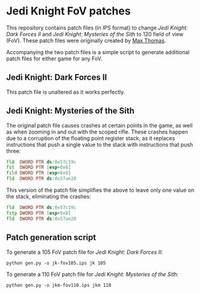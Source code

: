 # Jedi Knight FoV patches

This repository contains patch files (in IPS format) to change _Jedi Knight: Dark Forces II_ and _Jedi Knight: Mysteries of the Sith_ to 120 field of view (FoV). These patch files were originally created by [Max Thomas](https://maxthomas.dev/dk2-mots/).

Accompanying the two patch files is a simple script to generate additional patch files for either game for any FoV.

## Jedi Knight: Dark Forces II

This patch file is unaltered as it works perfectly.

## Jedi Knight: Mysteries of the Sith

The original patch file causes crashes at certain points in the game, as well as when zooming in and out with the scoped rifle. These crashes happen due to a corruption of the floating point register stack, as it replaces instructions that push a single value to the stack with instructions that push three:

```asm
fld  DWORD PTR ds:0x57c19c
fst  DWORD PTR [esp+0x8]
fild DWORD PTR [esp+0x8]
fld  DWORD PTR ds:0x57ae20
```

This version of the patch file simplifies the above to leave only one value on the stack, eliminating the crashes:

```asm
fld  DWORD PTR ds:0x57c19c
fstp DWORD PTR [esp+0x8]
fld  DWORD PTR ds:0x57ae20
```

## Patch generation script

To generate a 105 FoV patch file for _Jedi Knight: Dark Forces II_:

```
python gen.py -o jk-fov105.ips jk 105
```

To generate a 110 FoV patch file for _Jedi Knight: Mysteries of the Sith_:

```
python gen.py -o jkm-fov110.ips jkm 110
```
